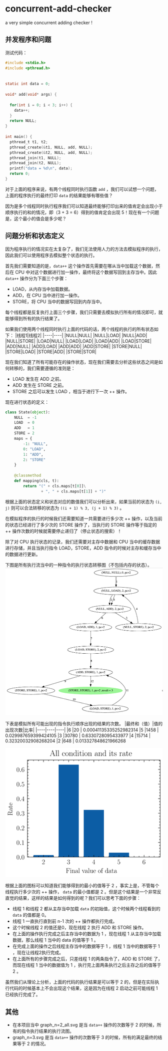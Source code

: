 # concurrent-add-checker
a very simple concurrent adding checker !
## 并发程序和问题
测试代码：
```c
#include <stdio.h>
#include <pthread.h>


static int data = 0;

void* add(void* args) {

  for(int i = 0; i < 3; i++) {
    data++;
  }
  return NULL;
}

int main() {
  pthread_t t1, t2;
  pthread_create(&t1, NULL, add, NULL);
  pthread_create(&t2, NULL, add, NULL);
  pthread_join(t1, NULL);
  pthread_join(t2, NULL);
  printf("data = %d\n", data);
  return 0;
}
```
对于上面的程序来说，有两个线程同时执行函数 `add` ，我们可以试想一个问题，上面的程序执行的最终打印 `data` 的结果能够有哪些值？

因为是多个线程同时执行程序我们可以知道最终能够打印出来的值肯定会出现小于顺序执行的和的情况，即（3 + 3 = 6）得到的值肯定会出现 5！现在有一个问题是，这个最小的值会是多少呢？

## 问题分析和状态定义
因为程序执行的情况实在太复杂了，我们无法使用人力的方法去模拟程序的执行，因此我们可以使用程序去模拟整个状态的执行。

首先我们需要知道的是，`data++`  这个操作首先需要在哪从当中加载这个数据，然后在 CPU 中对这个数据进行加一操作，最终将这个数据写回到主存当中。因此 `data++` 操作分为下面三个步骤：

- LOAD，从内存当中加载数据。
- ADD，在 CPU 当中进行加一操作。
- STORE，将 CPU 当中的数据写回到内存当中。

每个线程都是反复执行上面三个步骤，我们只需要去模拟执行所有的情况即可，就能够得到所有的执行结果了。

如果我们使用两个线程同时执行上面的代码的话，两个线程的执行的所有状态如下：
|线程1|线程2|
|----|----|
|NULL|NULL|
|NULL|LOAD|
|NULL|ADD|
|NULL|STORE|
|LOAD|NULL|
|LOAD|LOAD|
|LOAD|ADD|
|LOAD|STORE|
|ADD|NULL|
|ADD|LOAD|
|ADD|ADD|
|ADD|STORE|
|STORE|NULL|
|STORE|LOAD|
|STORE|ADD|
|STORE|STOR|

现在我们知道了所有可能存在的操作状态，现在我们需要去分析这些状态之间是如何转移的，我们需要遵循的准则是：

- LOAD 发生在 ADD 之前。
- ADD  发生在 STORE 之前。
- STORE 之后可以发生 LOAD ，相当于进行下一次 ++ 操作。

现在进行状态的定义：
```python
class State(object):
    NULL  = -1
    LOAD  = 0
    ADD   = 1
    STORE = 2
    maps = {
        -1: "NULL",
        0: "LOAD",
        1: "ADD",
        2: "STORE"
    }

    @classmethod
    def mapping(cls, t):
        return "(" + cls.maps[t[0]]\
                + ", " + cls.maps[t[1]] + ")"

```

根据上面的状态定义和状态对应的数值我们可以分析出来，如果当前的状态为 `(i, j)` 则可以合法转移的状态为 `((i + 1) % 3, (j + 1) % 3)` 。

在模拟程序的执行的时候我们还需要知道一共需要进行多少次 ++ 操作，以及当前的状态已经进行了多少次的 STORE 操作了，当执行的 STORE 操作等于指定的 ++ 操作次数的时候就需要停止递归了（停止状态的搜索）！

除了对 CPU 执行状态的记录，我们还需要对主存中数据和 CPU 当中的缓存数据进行存储，并且当执行指令 LOAD，STORE，ADD 指令的时候对主存和缓存当中的数据进行更新。

下图是所有执行流当中的一种指令的执行状态转移图（不包括内存的状态）。
![](./state.png)

下表是模拟所有可能出现的指令执行顺序出现的结果的次数。
|最终和（值）|值的出现次数|比率|
|----|----|----|
|6 |20	| 0.00041135335252982314
|5 |1458	| 0.029987659399424105
|3 |30780	| 0.6330728095433977
|4 |15714	| 0.32320032908268204
|2 |648	| 0.013327848621966268

![](./rate.svg)

根据上面的图标可以知道我们能够得到的最小的值等于 2 ，事实上是，不管每个线程执行多少次的 ++ 操作， `data` 的最小值都是 2 。但是这个结果是一个非常反直觉的结果，这样的结果是如何得到的呢？我们可以思考下面的步骤：

- 线程 1 和线程 2 都从主存当中加载 `data` 的初始值，这个时候两个线程看到的 `data` 的值都是 0。
- 线程 1 一直执行直到前 n-1 次的 ++ 操作都执行完成。
- 这个时候线程 2 的值还是0，现在线程 2 执行 ADD 和 STORE 操作。
- 在上面的操作执行完成之后主存当中的数据为 1 ，现在线程 1 从主存当中加载数据，那么线程 1 当中的 data 的值等于 1 。
- 在完成上面的操作之后线程主存当中的数据等于 1 ，线程 1 当中的数据等于 1 ，现在让线程2执行完成。
- 在上面所有的步骤完成之后，只差线程 1 的两条指令了，ADD 和 STORE 了，而现在线程 1 当中的数据值为 1 ，执行完上面两条执行之后主存之后的值等于 2 。

虽然我们从理论上分析，上面的代码的执行结果是可以等于 2 的，但是在实际执行代码的时候基本上不会出现这个结果，这是因为在线程 2 启动之前可能线程 1 已经执行完成了。

## 其他

- 在本项目当中 graph_n=2_all.svg 是当 `data++` 操作的次数等于 2 的时候，所有的指令执行结果的执行流图。
- graph_n=3.svg 是当 `data++` 操作的次数等于 3 的时候，所有的满足最终的结果等于 2 的情况。

